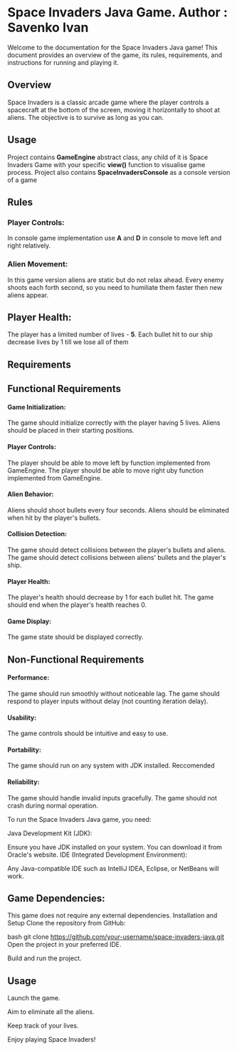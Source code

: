 
# Space Invaders Java Game. Author : Savenko Ivan

Welcome to the documentation for the Space Invaders Java game! This document provides an overview of the game, its rules, requirements, and instructions for running and playing it.

## Overview

Space Invaders is a classic arcade game where the player controls a spacecraft at the bottom of the screen, moving it horizontally to shoot at aliens. The objective is to survive as long as you can.

## Usage

Project contains **GameEngine** abstract class, any child of it is Space Invaders Game with your specific **view()** function to visualise game process.
Project also contains **SpaceInvadersConsole** as a console version of a game

## Rules
### Player Controls:

In console game implementation use **A** and **D** in console to move left and right relatively.

### Alien Movement:

In this game version aliens are static but do not relax ahead. Every enemy shoots each forth second, so you need to humiliate them faster then new aliens appear.

## Player Health:

The player has a limited number of lives - **5**.
Each bullet hit to our ship decrease lives by 1 till we lose all of them

## Requirements

## Functional Requirements
#### Game Initialization:
The game should initialize correctly with the player having 5 lives.
Aliens should be placed in their starting positions.
#### Player Controls:
The player should be able to move left by function implemented from GameEngine.
The player should be able to move right uby function implemented from GameEngine.
#### Alien Behavior:
Aliens should shoot bullets every four seconds.
Aliens should be eliminated when hit by the player's bullets.
#### Collision Detection:
The game should detect collisions between the player's bullets and aliens.
The game should detect collisions between aliens' bullets and the player's ship.
#### Player Health:
The player's health should decrease by 1 for each bullet hit.
The game should end when the player's health reaches 0.
#### Game Display:
The game state should be displayed correctly.

## Non-Functional Requirements
#### Performance:
The game should run smoothly without noticeable lag. The game should respond to player inputs without delay (not counting iteration delay).
#### Usability:
The game controls should be intuitive and easy to use.

#### Portability:
The game should run on any system with JDK installed. Reccomended 
#### Reliability:
The game should handle invalid inputs gracefully. The game should not crash during normal operation.







To run the Space Invaders Java game, you need:

Java Development Kit (JDK):

Ensure you have JDK installed on your system. You can download it from Oracle's website.
IDE (Integrated Development Environment):

Any Java-compatible IDE such as IntelliJ IDEA, Eclipse, or NetBeans will work.
## Game Dependencies:
This game does not require any external dependencies.
Installation and Setup
Clone the repository from GitHub:

bash
git clone https://github.com/your-username/space-invaders-java.git
Open the project in your preferred IDE.

Build and run the project.

## Usage
Launch the game.

Aim to eliminate all the aliens.

Keep track of your lives.

Enjoy playing Space Invaders!
